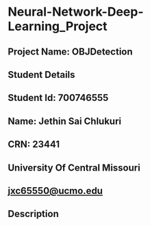 # Neural-Network-Deep-Learning_Project
## Project Name: OBJDetection
## Student Details
## Student Id: 700746555
## Name: Jethin Sai Chlukuri
## CRN: 23441
## University Of Central Missouri
## jxc65550@ucmo.edu

## Description
